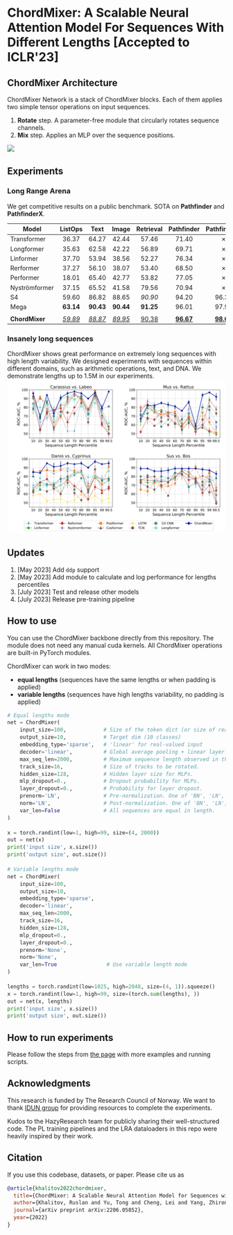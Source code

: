 # ChordMixer: A Scalable Neural Attention Model For Sequences With Different Lengths [Accepted to ICLR'23]

## ChordMixer Architecture 
ChordMixer Network is a stack of ChordMixer blocks. Each of them applies two simple tensor operations on input sequences.
1. **Rotate** step. A parameter-free module that circularly rotates sequence channels.
2. **Mix** step. Applies an MLP over the sequence positions.
<img src="https://github.com/RuslanKhalitov/ChordMixer/blob/main/figures/chordm_nonum_git.gif" width="690">

## Experiments

### Long Range Arena
We get competitive results on a public benchmark. SOTA on **Pathfinder** and **PathfinderX**.


| Model            | ListOps|Text|Image|Retrieval|Pathfinder|PathfinderX|
| -------------    |:-----:|:-----:|:-----:|:-----:|:-----:|:-----:|
| Transformer      | 36.37 | 64.27 | 42.44 | 57.46 | 71.40 | ✗ |
| Longformer       | 35.63 | 62.58 | 42.22 | 56.89 | 69.71 | ✗ |
| Linformer        | 37.70 | 53.94 | 38.56 | 52.27 | 76.34 | ✗ |
| Rerformer        | 37.27 | 56.10 | 38.07 | 53.40 | 68.50 | ✗ |
| Performer        | 18.01 | 65.40 | 42.77 | 53.82 | 77.05 | ✗ | 
| Nyströmformer    | 37.15 | 65.52 | 41.58 | 79.56 | 70.94 | ✗ |
| S4               | 59.60 | 86.82 | 88.65 | *90.90* | 94.20 | 96.35 |
| Mega             | **63.14** | **90.43** | **90.44** | **91.25** | 96.01 | 97.98 |
|                  |
| **ChordMixer**   | *[59.89](https://api.wandb.ai/links/rusx/kb9ydn5g)* | *[88.87](https://api.wandb.ai/links/rusx/9e7oizh6)* | *[89.95](https://api.wandb.ai/links/rusx/rk6dt1bt)* | [90.38](https://api.wandb.ai/links/rusx/b9dbjno1) | **[96.67](https://api.wandb.ai/links/rusx/rgi146h9)** | **[98.63](https://api.wandb.ai/links/rusx/empk7dj8)** |

### Insanely long sequences

ChordMixer shows great performance on extremely long sequences with high length variability. We designed experiments with sequences within different domains, such as arithmetic operations, text, and DNA. We demonstrate lengths up to 1.5M in our experiments. 
<img src="https://github.com/RuslanKhalitov/ChordMixer/blob/main/figures/genbank_git.png" width="690">

## Updates
1. [May 2023] Add `ddp` support
2. [May 2023] Add module to calculate and log performance for lengths percentiles 
3. [July 2023] Test and release other models
3. [July 2023] Release pre-training pipeline


## How to use
You can use the ChordMixer backbone directly from this repository. The module does not need any manual cuda kernels. All ChordMixer operations are built-in PyTorch modules. 

ChordMixer can work in two modes: 
* **equal lengths** (sequences have the same lengths or when padding is applied)
* **variable lengths** (sequences have high lengths variability, no padding is applied)

```python
# Equal lengths mode
net = ChordMixer(
    input_size=100,            # Size of the token dict (or size of real-valued input)
    output_size=10,            # Target dim (10 classes)
    embedding_type='sparse',   # 'linear' for real-valued input
    decoder='linear',          # Global average pooling + linear layer
    max_seq_len=2000,          # Maximum sequence length observed in the whole dataset.
    track_size=16,             # Size of tracks to be rotated.
    hidden_size=128,           # Hidden layer size for MLPs.
    mlp_dropout=0.,            # Dropout probability for MLPs.
    layer_dropout=0.,          # Probability for layer dropout.
    prenorm='LN',              # Pre-normalization. One of 'BN', 'LN', 'GN', or 'None' when not applied. 
    norm='LN',                 # Post-normalization. One of 'BN', 'LN', 'GN', or 'None' when not applied. 
    var_len=False              # All sequences are equal in length.
)

x = torch.randint(low=1, high=99, size=(4, 2000))
out = net(x)
print('input size', x.size())
print('output size', out.size())

# Variable lengths mode
net = ChordMixer(
    input_size=100,
    output_size=10,
    embedding_type='sparse',
    decoder='linear',
    max_seq_len=2000,
    track_size=16,
    hidden_size=128,
    mlp_dropout=0.,
    layer_dropout=0.,
    prenorm='None',
    norm='None',
    var_len=True                # Use variable length mode
)

lengths = torch.randint(low=1025, high=2048, size=(4, 1)).squeeze()
x = torch.randint(low=1, high=99, size=(torch.sum(lengths), ))
out = net(x, lengths)
print('input size', x.size())
print('output size', out.size())
```


## How to run experiments
Please follow the steps from [the page](../main/chordmixer_instrictions.md) with more examples and running scripts.


## Acknowledgments
This research is funded by The Research Council of Norway.
We want to thank [IDUN group](https://www.hpc.ntnu.no/idun/) for providing resources to complete the experiments. 

Kudos to the HazyResearch team for publicly sharing their well-structured code. The PL training pipelines and the LRA dataloaders in this repo were heavily inspired by their work. 


## Citation
If you use this codebase, datasets, or paper. Please cite us as

```bibtex
@article{khalitov2022chordmixer,
  title={ChordMixer: A Scalable Neural Attention Model for Sequences with Different Lengths},
  author={Khalitov, Ruslan and Yu, Tong and Cheng, Lei and Yang, Zhirong},
  journal={arXiv preprint arXiv:2206.05852},
  year={2022}
}
```


